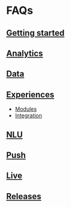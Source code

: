 # FAQs

## [Getting started](/getting_started/getting_started.md)

## [Analytics](analytics/analytics.md)

## [Data](/data/data.md)

## [Experiences](experience/experience.md)
- [Modules](/faq/experience/modules/modules.md)
- [Integration](/faq/experience/integration/integration.md)

## [NLU](nlu/nlu.md)

## [Push](push/push.md)

## [Live](/live/live.md)

## [Releases](/faq/changelog/releases/releases.md)

